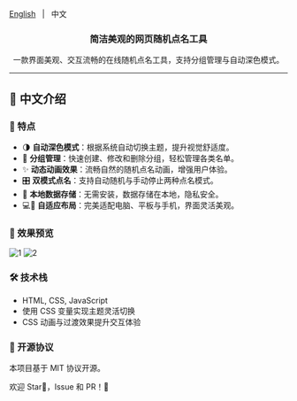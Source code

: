   <a href="README-EN.md">English</a> &nbsp; | &nbsp; 中文
</p>

<h3 align="center">简洁美观的网页随机点名工具</h3>

<p align="center">
  一款界面美观、交互流畅的在线随机点名工具，支持分组管理与自动深色模式。
</p>

</div>

---

## 🧭 中文介绍

### 🚀 特点

- 🌗 **自动深色模式**：根据系统自动切换主题，提升视觉舒适度。
- 📑 **分组管理**：快速创建、修改和删除分组，轻松管理各类名单。
- ✨ **动态动画效果**：流畅自然的随机点名动画，增强用户体验。
- 🎛️ **双模式点名**：支持自动随机与手动停止两种点名模式。
- 💾 **本地数据存储**：无需安装，数据存储在本地，隐私安全。
- 💻📱 **自适应布局**：完美适配电脑、平板与手机，界面灵活美观。

### 📸 效果预览

<p align="center">
  
![1](https://github.com/user-attachments/assets/78d71d7f-34be-4cfc-b7e4-38ff835b7745)
![2](https://github.com/user-attachments/assets/56009d40-842e-4f07-bc96-9f1233971544)

</p>

### 🛠️ 技术栈

- HTML, CSS, JavaScript
- 使用 CSS 变量实现主题灵活切换
- CSS 动画与过渡效果提升交互体验

### 📌 开源协议

本项目基于 MIT 协议开源。

欢迎 Star🌟，Issue 和 PR！🚀
